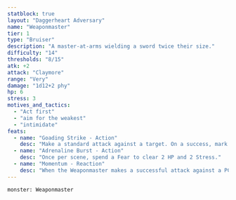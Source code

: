 ```yaml
---
statblock: true
layout: "Daggerheart Adversary"
name: "Weaponmaster"
tier: 1
type: "Bruiser"
description: "A master-at-arms wielding a sword twice their size."
difficulty: "14"
thresholds: "8/15"
atk: +2
attack: "Claymore"
range: "Very"
damage: "1d12+2 phy"
hp: 6
stress: 3
motives_and_tactics:
  - "Act first"
  - "aim for the weakest"
  - "intimidate"
feats:
  - name: "Goading Strike - Action"
    desc: "Make a standard attack against a target. On a success, mark a Stress to Taunt the target until their next successful attack. The next time the Taunted target attacks, they have disadvantage against targets other than the Weaponmaster."
  - name: "Adrenaline Burst - Action"
    desc: "Once per scene, spend a Fear to clear 2 HP and 2 Stress."
  - name: "Momentum - Reaction"
    desc: "When the Weaponmaster makes a successful attack against a PC, you gain a Fear."
---
```


```statblock
monster: Weaponmaster
```